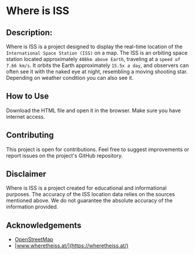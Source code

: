 # Where is ISS

## Description:
Where is ISS is a project designed to display the real-time location of the `` International Space Station (ISS)`` on a map. The ISS is an orbiting space station located approximately ``408km above Earth``, traveling at a ``speed of 7.66 km/s``. It orbits the Earth approximately ``15.5x a day``, and observers can often see it with the naked eye at night, resembling a moving shooting star. Depending on weather condition you can also see it.

##  How to Use
Download the HTML file and open it in the browser. Make sure you have internet access.

## Contributing
This project is open for contributions. Feel free to suggest improvements or report issues on the project's GitHub repository.

## Disclaimer
Where is ISS is a project created for educational and informational purposes. The accuracy of the ISS location data relies on the sources mentioned above. We do not guarantee the absolute accuracy of the information provided.

## Acknowledgements
 - [OpenStreetMap](https://www.openstreetmap.org/)
 - [www.wheretheiss.at/](https://wheretheiss.at/)
